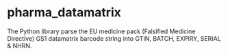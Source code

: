 # pharma_datamatrix
The Python library parse the EU medicine pack (Falsified Medicine Directive) GS1 datamatrix barcode string into GTIN, BATCH, EXPIRY, SERIAL &amp; NHRN.
